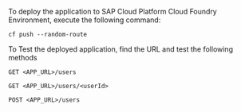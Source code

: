 To deploy the application to SAP Cloud Platform Cloud Foundry Environment, execute the following command:
```
cf push --random-route
```

To Test the deployed application, find the URL and test the following methods

```
GET <APP_URL>/users
```
```
GET <APP_URL>/users/<userId>
```
```
POST <APP_URL>/users
```